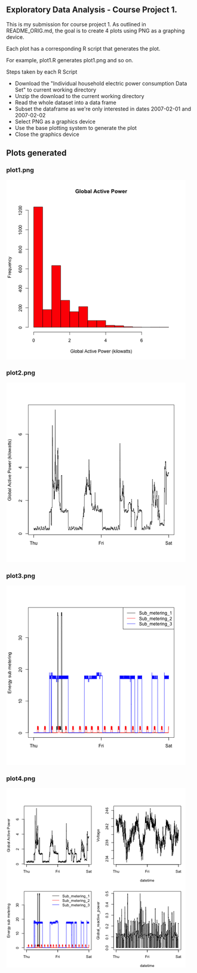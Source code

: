 ## Exploratory Data Analysis - Course Project 1.

This is my submission for course project 1. As outlined in README_ORIG.md, the goal is to create 4 plots using PNG as a graphing device. 

Each plot has a corresponding R script that generates the plot. 

For example, plot1.R generates plot1.png and so on.

Steps taken by each R Script

- Download the "Individual household electric power consumption Data Set" to current working directory
- Unzip the download to the current working directory
- Read the whole dataset into a data frame
- Subset the dataframe as we're only interested in dates 2007-02-01 and 2007-02-02
- Select PNG as a graphics device
- Use the base plotting system to generate the plot
- Close the graphics device

## Plots generated

### plot1.png

![plot1.R](plot1.png)

### plot2.png

![plot2.R](plot2.png)

### plot3.png

![plot3.R](plot3.png)

### plot4.png

![plot4.R](plot4.png)

